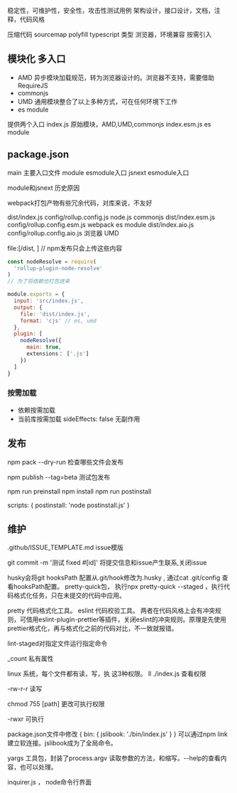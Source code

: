 稳定性，可维护性，安全性，攻击性测试用例
架构设计，接口设计，文档，注释，代码风格

压缩代码
sourcemap
polyfill
typescript 类型
浏览器，环境兼容
按需引入

## 模块化 多入口
- AMD 异步模块加载规范，转为浏览器设计的。浏览器不支持，需要借助RequireJS
- commonjs
- UMD 通用模块整合了以上多种方式，可在任何环境下工作
- es module

提供两个入口
index.js 原始模块，AMD,UMD,commonjs
index.esm.js es module


## package.json
main  主要入口文件
module esmodule入口
jsnext esmodule入口

module和jsnext 历史原因

webpack打包产物有些冗余代码，对库来说，不友好

dist/index.js             config/rollup.config.js               node.js        commonjs
dist/index.esm.js         config/rollup.config.esm.js           webpack        es module
dist/index.aio.js         config/rollup.config.aio.js           浏览器          UMD

file:[/dist, ] // npm发布只会上传这些内容

```js
const nodeResolve = require(
  'rollup-plugin-node-resolve'
)
// 为了将依赖也打包进来

module.exports = {
  input: 'src/index.js',
  output: {
    file: 'dist/index.js',
    format: 'cjs' // es, umd
  },
  plugin: [
    nodeResolve({
      main: true,
      extensions： ['.js']
    })
  ]
}
```


### 按需加载
- 依赖按需加载
- 当前库按需加载
sideEffects: false 无副作用

## 发布
npm pack --dry-run 检查哪些文件会发布

npm publish --tag=beta 测试包发布

npm run preinstall
npm install
npm run postinstall

scripts: {
  postinstall: 'node postinstall.js'
}

## 维护
.github/ISSUE_TEMPLATE.md  issue模版

git commit -m '测试 fixed #[id]' 将提交信息和issue产生联系,关闭issue

husky会将git hooksPath 配置从.git/hook修改为.husky , 通过cat .git/config 查看hooksPath配置。
pretty-quick包， 执行npx pretty-quick --staged ，执行代码格式化任务，只在未提交的代码中应用。

pretty 代码格式化工具。
eslint 代码校验工具。
两者在代码风格上会有冲突规则，可借用eslint-plugin-prettier等插件，关闭eslint的冲突规则。原理是先使用prettier格式化，再与格式化之前的代码对比，不一致就报错。

lint-staged对指定文件运行指定命令

_count 私有属性

linux 系统，每个文件都有读，写，执 这3种权限。
ll ./index.js 查看权限

-rw-r-r 读写

chmod 755 [path] 更改可执行权限

-rwxr 可执行

package.json文件中修改
{
  bin: {
    jslibook: './bin/index.js'
  }
}
可以通过npm link 建立软连接。jslibook成为了全局命令。

yargs 工具包，封装了process.argv 读取参数的方法，和缩写。--help的查看内容，也可以处理。

inquirer.js ， node命令行界面